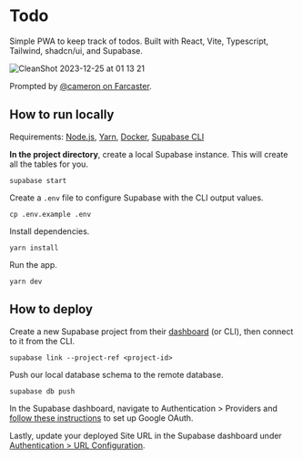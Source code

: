 # Todo

Simple PWA to keep track of todos. Built with React, Vite, Typescript, Tailwind, shadcn/ui, and Supabase.

![CleanShot 2023-12-25 at 01 13 21](https://github.com/gskril/todo/assets/35093316/d4eda935-1f6a-472f-a857-8b34a531fbb7)

Prompted by [@cameron on Farcaster](https://warpcast.com/greg/0xef8ab635).

## How to run locally

Requirements: [Node.js](https://nodejs.org/en/download/), [Yarn](https://classic.yarnpkg.com/en/docs/install/), [Docker](https://docs.docker.com/get-docker/), [Supabase CLI](https://supabase.com/docs/guides/cli)

**In the project directory**, create a local Supabase instance. This will create all the tables for you.

```
supabase start
```

Create a `.env` file to configure Supabase with the CLI output values.

```
cp .env.example .env
```

Install dependencies.

```
yarn install
```

Run the app.

```
yarn dev
```

## How to deploy

Create a new Supabase project from their [dashboard](https://supabase.com/dashboard/projects) (or CLI), then connect to it from the CLI.

```
supabase link --project-ref <project-id>
```

Push our local database schema to the remote database.

```
supabase db push
```

In the Supabase dashboard, navigate to Authentication > Providers and [follow these instructions](https://supabase.com/docs/guides/auth/social-login/auth-google?platform=web#configuration-web) to set up Google OAuth.

Lastly, update your deployed Site URL in the Supabase dashboard under [Authentication > URL Configuration](https://supabase.com/dashboard/project/_/auth/url-configuration).
